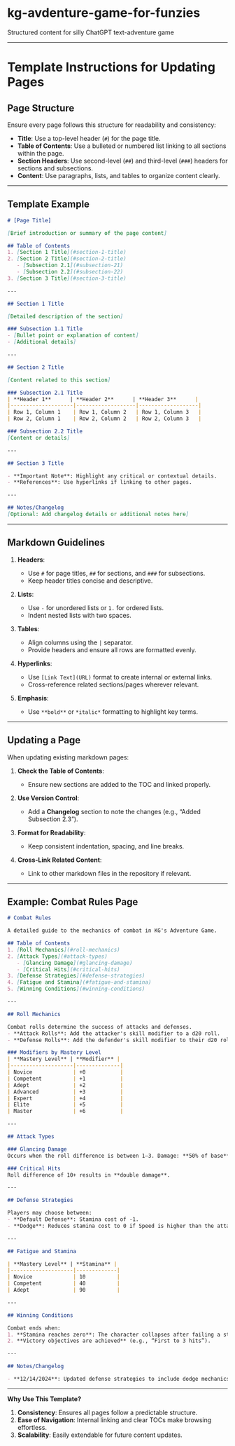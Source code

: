 # kg-avdenture-game-for-funzies
Structured content for silly ChatGPT text-adventure game

---

# Template Instructions for Updating Pages

## Page Structure
Ensure every page follows this structure for readability and consistency:
- **Title**: Use a top-level header (`#`) for the page title.
- **Table of Contents**: Use a bulleted or numbered list linking to all sections within the page.
- **Section Headers**: Use second-level (`##`) and third-level (`###`) headers for sections and subsections.
- **Content**: Use paragraphs, lists, and tables to organize content clearly.

---

## Template Example

```markdown
# [Page Title]

[Brief introduction or summary of the page content]

## Table of Contents
1. [Section 1 Title](#section-1-title)
2. [Section 2 Title](#section-2-title)
   - [Subsection 2.1](#subsection-21)
   - [Subsection 2.2](#subsection-22)
3. [Section 3 Title](#section-3-title)

---

## Section 1 Title

[Detailed description of the section]

### Subsection 1.1 Title
- [Bullet point or explanation of content]
- [Additional details]

---

## Section 2 Title

[Content related to this section]

### Subsection 2.1 Title
| **Header 1**      | **Header 2**      | **Header 3**      |
|--------------------|-------------------|-------------------|
| Row 1, Column 1    | Row 1, Column 2   | Row 1, Column 3   |
| Row 2, Column 1    | Row 2, Column 2   | Row 2, Column 3   |

### Subsection 2.2 Title
[Content or details]

---

## Section 3 Title

- **Important Note**: Highlight any critical or contextual details.
- **References**: Use hyperlinks if linking to other pages.

---

## Notes/Changelog
[Optional: Add changelog details or additional notes here]
```

---

## Markdown Guidelines

1. **Headers**:
   - Use `#` for page titles, `##` for sections, and `###` for subsections.
   - Keep header titles concise and descriptive.

2. **Lists**:
   - Use `-` for unordered lists or `1.` for ordered lists.
   - Indent nested lists with two spaces.

3. **Tables**:
   - Align columns using the `|` separator.
   - Provide headers and ensure all rows are formatted evenly.

4. **Hyperlinks**:
   - Use `[Link Text](URL)` format to create internal or external links.
   - Cross-reference related sections/pages wherever relevant.

5. **Emphasis**:
   - Use `**bold**` or `*italic*` formatting to highlight key terms.

---

## Updating a Page

When updating existing markdown pages:
1. **Check the Table of Contents**:
   - Ensure new sections are added to the TOC and linked properly.

2. **Use Version Control**:
   - Add a **Changelog** section to note the changes (e.g., “Added Subsection 2.3”).

3. **Format for Readability**:
   - Keep consistent indentation, spacing, and line breaks.

4. **Cross-Link Related Content**:
   - Link to other markdown files in the repository if relevant.

---

## Example: Combat Rules Page

```markdown
# Combat Rules

A detailed guide to the mechanics of combat in KG's Adventure Game.

## Table of Contents
1. [Roll Mechanics](#roll-mechanics)
2. [Attack Types](#attack-types)
   - [Glancing Damage](#glancing-damage)
   - [Critical Hits](#critical-hits)
3. [Defense Strategies](#defense-strategies)
4. [Fatigue and Stamina](#fatigue-and-stamina)
5. [Winning Conditions](#winning-conditions)

---

## Roll Mechanics

Combat rolls determine the success of attacks and defenses.
- **Attack Rolls**: Add the attacker's skill modifier to a d20 roll.
- **Defense Rolls**: Add the defender's skill modifier to their d20 roll.

### Modifiers by Mastery Level
| **Mastery Level** | **Modifier** |
|--------------------|--------------|
| Novice             | +0           |
| Competent          | +1           |
| Adept              | +2           |
| Advanced           | +3           |
| Expert             | +4           |
| Elite              | +5           |
| Master             | +6           |

---

## Attack Types

### Glancing Damage
Occurs when the roll difference is between 1–3. Damage: **50% of base**.

### Critical Hits
Roll difference of 10+ results in **double damage**.

---

## Defense Strategies

Players may choose between:
- **Default Defense**: Stamina cost of -1.
- **Dodge**: Reduces stamina cost to 0 if Speed is higher than the attacker's.

---

## Fatigue and Stamina

| **Mastery Level** | **Stamina** |
|--------------------|-------------|
| Novice             | 10          |
| Competent          | 40          |
| Adept              | 90          |

---

## Winning Conditions

Combat ends when:
1. **Stamina reaches zero**: The character collapses after failing a stability roll.
2. **Victory objectives are achieved** (e.g., “First to 3 hits”).

---

## Notes/Changelog

- **12/14/2024**: Updated defense strategies to include dodge mechanics.
```

---

**Why Use This Template?**
1. **Consistency**: Ensures all pages follow a predictable structure.
2. **Ease of Navigation**: Internal linking and clear TOCs make browsing effortless.
3. **Scalability**: Easily extendable for future content updates.
